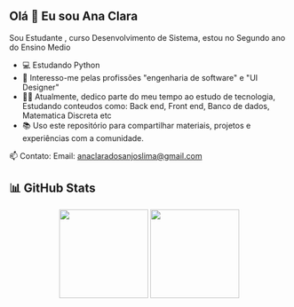 ## Olá 👋 Eu sou Ana Clara 

Sou Estudante , curso Desenvolvimento de Sistema, estou no Segundo ano do Ensino Medio 

- 💻 Estudando Python 
- 🔐 Interesso-me pelas profissões "engenharia de software" e "UI Designer"
- 👨‍🏫 Atualmente, dedico parte do meu tempo ao estudo de tecnologia, Estudando conteudos como: Back end, Front end, Banco de dados, Matematica Discreta etc
- 📚 Uso este repositório para compartilhar materiais, projetos e experiências com a comunidade.

📫 Contato:  Email: anaclaradosanjoslima@gmail.com 



## 📊 GitHub Stats

<p align="center">
  <img height="160em" src="https://github-readme-stats.vercel.app/api?username=Anaclaradojao&show_icons=true&theme=tokyonight&hide_title=false" />
  <img height="160em" src="https://github-readme-stats.vercel.app/api/top-langs/?username=Anaclaradojao&layout=compact&theme=tokyonight" />
</p>



